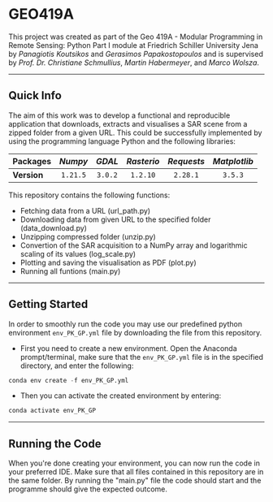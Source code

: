 # GEO419A
This project was created as part of the Geo 419A - Modular Programming in Remote Sensing: Python Part I module at Friedrich Schiller University Jena by *Panagiotis Koutsikos* and *Gerasimos Papakostopoulos* and is supervised by *Prof. Dr. Christiane Schmullius*, *Martin Habermeyer*, and *Marco Wolsza*.

___
## Quick Info
The aim of this work was to develop a functional and reproducible application that downloads, extracts and visualises a SAR scene from a zipped folder from a given URL. This could be successfully implemented by using the programming language Python and the following libraries:

| Packages    | *Numpy* | *GDAL* |*Rasterio* |*Requests* |*Matplotlib* |
| ----------- |:-------:|:------:|:---------:|:---------:|:-----------:|
| **Version** |`1.21.5` |`3.0.2` |`1.2.10`   |`2.28.1`   |`3.5.3`      |

This repository contains the following functions:
- Fetching data from a URL (url_path.py)
- Downloading data from given URL to the specified folder (data_download.py)
- Unzipping compressed folder (unzip.py)
- Convertion of the SAR acquisition to a NumPy array and logarithmic scaling of its values (log_scale.py)
- Plotting and saving the visualisation as PDF (plot.py)
- Running all funtions (main.py)

___
## Getting Started
In order to smoothly run the code you may use our predefined python environment `env_PK_GP.yml` file by downloading the file from this repository.
- First you need to create a new environment. Open the Anaconda prompt/terminal, make sure that the `env_PK_GP.yml` file is in the specified directory, and enter the following:

```python
conda env create -f env_PK_GP.yml
```
- Then you can activate the created environment by entering:
```python
conda activate env_PK_GP
```
___
## Running the Code
When you're done creating your environment, you can now run the code in your preferred IDE. Make sure that all files contained in this repository are in the same folder. By running the "main.py" file the code should start and the programme should give the expected outcome.
